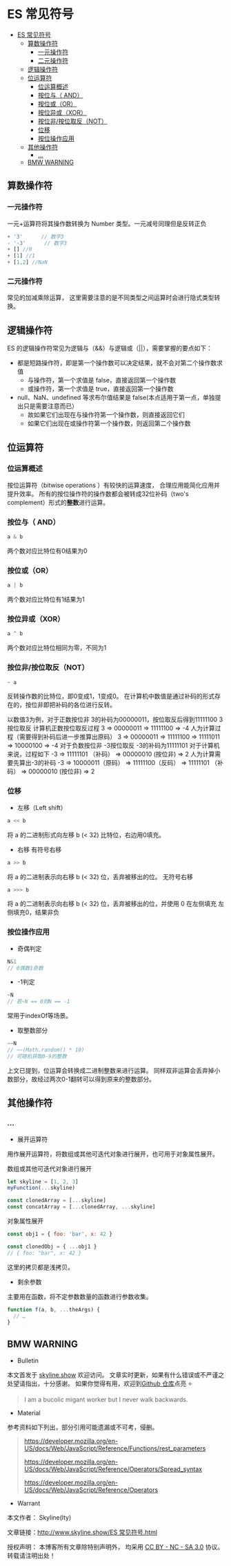 # ES 常见符号

<!-- @import "[TOC]" {cmd="toc" depthFrom=1 depthTo=6 orderedList=false} -->

<!-- code_chunk_output -->

- [ES 常见符号](#es-常见符号)
  - [算数操作符](#算数操作符)
    - [一元操作符](#一元操作符)
    - [二元操作符](#二元操作符)
  - [逻辑操作符](#逻辑操作符)
  - [位运算符](#位运算符)
    - [位运算概述](#位运算概述)
    - [按位与（ AND）](#按位与-and)
    - [按位或（OR）](#按位或or)
    - [按位异或（XOR）](#按位异或xor)
    - [按位非/按位取反（NOT）](#按位非按位取反not)
    - [位移](#位移)
    - [按位操作应用](#按位操作应用)
  - [其他操作符](#其他操作符)
    - [...](#)
  - [BMW WARNING](#bmw-warning)

<!-- /code_chunk_output -->

## 算数操作符
### 一元操作符

一元+运算符将其操作数转换为 Number 类型。一元减号同理但是反转正负

```js
+ '3'      // 数字3
- '-3'      // 数字3
+ [] //0
+ [1] //1
+ [1,2] //NaN
```

### 二元操作符

常见的加减乘除运算，
这里需要注意的是不同类型之间运算时会进行隐式类型转换。

## 逻辑操作符

ES 的逻辑操作符常见为逻辑与（&&）与逻辑或（||），需要掌握的要点如下：

- 都是短路操作符，即是第一个操作数可以决定结果，就不会对第二个操作数求值
  - 与操作符，第一个求值是 false，直接返回第一个操作数
  - 或操作符，第一个求值是 true，直接返回第一个操作数
- null、NaN、undefined 等求布尔值结果是 false(本点适用于第一点，单独提出只是需要注意而已）
  - 故如果它们出现在与操作符第一个操作数，则直接返回它们
  - 如果它们出现在或操作符第一个操作数，则返回第二个操作数

## 位运算符

### 位运算概述

按位运算符（bitwise operations ）有较快的运算速度，
合理应用能简化应用并提升效率。
所有的按位操作符的操作数都会被转成32位补码（two's complement）形式的**整数**进行运算。

### 按位与（ AND）

```jsx
a & b 
```

两个数对应比特位有0结果为0

### 按位或（OR）

```jsx
a | b  
```

两个数对应比特位有1结果为1

### 按位异或（XOR）

```jsx
a ^ b
```
两个数对应比特位相同为零，不同为1

### 按位非/按位取反（NOT）   
 
```jsx
~ a
```

反转操作数的比特位，即0变成1，1变成0。
在计算机中数值是通过补码的形式存在的，按位非即把补码的各位进行反转。

以数值3为例，对于正数按位非
3的补码为00000011，按位取反后得到11111100
3 按位取反
计算机正数按位取反过程
3 => 00000011 => 11111100  => -4
人为计算过程（需要得到补码后进一步推算出原码）
3 => 00000011 => 11111100 => 11111011 => 10000100 => -4
对于负数按位非
-3按位取反
-3的补码为11111101
对于计算机来说，过程如下
-3  =>  11111101 （补码） => 00000010 (按位非) => 2
人为计算需要先算出-3的补码
-3  =>  10000011（原码）  =>  11111100（反码）  =>  11111101 （补码） => 00000010 (按位非) => 2

### 位移

* 左移（Left shift）	
```jsx
a << b
```
将 a 的二进制形式向左移 b (< 32) 比特位，右边用0填充。
* 右移
有符号右移	
```jsx
a >> b
```
将 a 的二进制表示向右移 b (< 32) 位，丢弃被移出的位。
无符号右移	
```jsx
a >>> b
```
将 a 的二进制表示向右移 b (< 32) 位，丢弃被移出的位，并使用 0 在左侧填充
左侧填充0，结果非负

### 按位操作应用

* 奇偶判定
```jsx
N&1 
// 0偶数1奇数
```

* -1判定
```jsx
~N 
// 若~N == 0则N == -1
```
常用于indexOf等场景。

* 取整数部分
```jsx
~~N
// ~~(Math.random() * 10)
// 可随机获取0-9的整数
```
上文已提到，位运算会转换成二进制整数来进行运算。
同样双非运算会丢弃掉小数部分，故经过两次0-1翻转可以得到原来的整数部分。


## 其他操作符

### ...

- 展开运算符

用作展开运算符，将数组或其他可迭代对象进行展开，也可用于对象属性展开。

数组或其他可迭代对象进行展开

```jsx
let skyline = [1, 2, 3]
myFunction(...skyline)

const clonedArray = [...skyline]
const concatArray = [...clonedArray, ...skyline]
```

对象属性展开

```jsx
const obj1 = { foo: 'bar', x: 42 }

const clonedObj = { ...obj1 }
// { foo: "bar", x: 42 }
```

这里的拷贝都是浅拷贝。

- 剩余参数

主要用在函数，将不定参数数量的函数进行参数收集。

```jsx
function f(a, b, ...theArgs) {
  // …
}
```

## BMW WARNING

- Bulletin

本文首发于 [skyline.show](http://www.skyline.show) 欢迎访问。
文章实时更新，如果有什么错误或不严谨之处望请指出，十分感谢。
如果你觉得有用，欢迎到[Github 仓库](https://github.com/skylinety/Blog)点亮 ⭐️

> I am a bucolic migant worker but I never walk backwards.

- Material

参考资料如下列出，部分引用可能遗漏或不可考，侵删。

> https://developer.mozilla.org/en-US/docs/Web/JavaScript/Reference/Functions/rest_parameters 
>
> https://developer.mozilla.org/en-US/docs/Web/JavaScript/Reference/Operators/Spread_syntax
>
> https://developer.mozilla.org/en-US/docs/Web/JavaScript/Reference/Operators

- Warrant

本文作者： Skyline(lty)

文章链接：[http://www.skyline.show/ES 常见符号.html](http://www.skyline.show/ES常见符号.html)

授权声明： 本博客所有文章除特别声明外， 均采用 [CC BY - NC - SA 3.0](https://creativecommons.org/licenses/by-nc-sa/3.0/deed.zh) 协议。 转载请注明出处！
